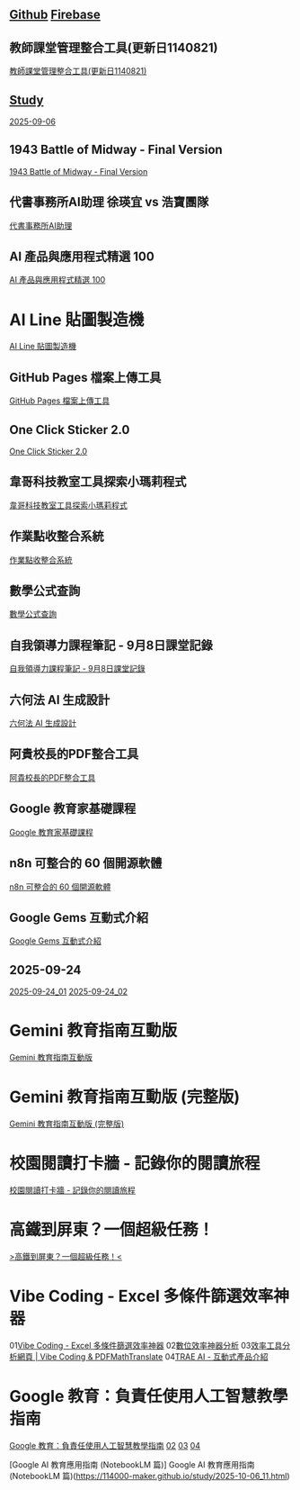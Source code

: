 ## [Github](https://github.com/) [Firebase](https://console.firebase.google.com/)
## 教師課堂管理整合工具(更新日1140821)
[教師課堂管理整合工具(更新日1140821)](https://114000-maker.github.io/study/2025-08-21_01.html)
## [Study](https://114000-maker.github.io/study/)
[2025-09-06](https://114000-maker.github.io/study/2025-09-06.html)
## 1943 Battle of Midway - Final Version
[1943 Battle of Midway - Final Version](https://114000-maker.github.io/study/2025-09-06_02.html)
## 代書事務所AI助理 徐瑛宜 vs 浩寶團隊
[代書事務所AI助理](https://114000-maker.github.io/study/2025-09-06_03.html)
## AI 產品與應用程式精選 100
[AI 產品與應用程式精選 100](https://114000-maker.github.io/study/2025-09-07_01.html)
# AI Line 貼圖製造機
[AI Line 貼圖製造機](https://114000-maker.github.io/study/2025-09-07_02.html)
## GitHub Pages 檔案上傳工具
[GitHub Pages 檔案上傳工具](https://114000-maker.github.io/study/2025-09-07_03.html)
## One Click Sticker 2.0
[One Click Sticker 2.0](https://114000-maker.github.io/study/2025-09-07_04.html)
## 韋哥科技教室工具探索小瑪莉程式
[韋哥科技教室工具探索小瑪莉程式](https://114000-maker.github.io/study/2025-09-07_05.html)
## 作業點收整合系統
[作業點收整合系統](https://114000-maker.github.io/study/2025-09-08_01.html)
## 數學公式查詢
[數學公式查詢](https://114000-maker.github.io/study/2025-09-08_02.html)
## 自我領導力課程筆記 - 9月8日課堂記錄
[自我領導力課程筆記 - 9月8日課堂記錄](https://114000-maker.github.io/study/2025-09-09_01.html)
## 六何法 AI 生成設計
[六何法 AI 生成設計](https://114000-maker.github.io/study/2025-09-13_01.html)
## 阿貴校長的PDF整合工具
[阿貴校長的PDF整合工具](https://114000-maker.github.io/study/2025-09-14_01.html)
## Google 教育家基礎課程
[Google 教育家基礎課程](https://114000-maker.github.io/study/2025-09-14_02.html)
## n8n 可整合的 60 個開源軟體
[n8n 可整合的 60 個開源軟體](https://114000-maker.github.io/study/2025-09-16_01.html)
## Google Gems 互動式介紹
[Google Gems 互動式介紹](https://114000-maker.github.io/study/2025-09-20_01.html)
## 2025-09-24
[2025-09-24_01](https://114000-maker.github.io/study/2025-09-24_01.html)
[2025-09-24_02](https://114000-maker.github.io/study/2025-09-24_02.html)
# Gemini 教育指南互動版
[Gemini 教育指南互動版](https://114000-maker.github.io/study/2025-09-29_01.html)
# Gemini 教育指南互動版 (完整版)
[Gemini 教育指南互動版 (完整版)](https://114000-maker.github.io/study/2025-09-29_02.html)
# 校園閱讀打卡牆 - 記錄你的閱讀旅程
[校園閱讀打卡牆 - 記錄你的閱讀旅程](https://114000-maker.github.io/study/2025-10-04_01.html)
# 高鐵到屏東？一個超級任務！
[>高鐵到屏東？一個超級任務！<](https://114000-maker.github.io/study/2025-10-05_01.html)
# Vibe Coding - Excel 多條件篩選效率神器
01[Vibe Coding - Excel 多條件篩選效率神器](https://114000-maker.github.io/study/2025-10-06_01.html)
02[數位效率神器分析](https://114000-maker.github.io/study/2025-10-06_02.html)
03[效率工具分析網頁 | Vibe Coding & PDFMathTranslate](https://114000-maker.github.io/study/2025-10-06_03.html)
04[TRAE AI - 互動式產品介紹](https://114000-maker.github.io/study/2025-10-06_04.html)
# Google 教育：負責任使用人工智慧教學指南
[Google 教育：負責任使用人工智慧教學指南](https://114000-maker.github.io/study/2025-10-06_05.html)
[02](https://114000-maker.github.io/study/2025-10-06_06.html)
[03](https://114000-maker.github.io/study/2025-10-06_07.html)
[04](https://114000-maker.github.io/study/2025-10-06_08.html)

[Google AI 教育應用指南 (NotebookLM 篇)]
Google AI 教育應用指南 (NotebookLM 篇)(https://114000-maker.github.io/study/2025-10-06_11.html)
